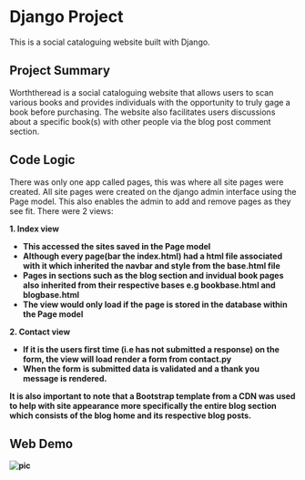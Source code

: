 <h1> Django Project </h1>
<p>This is a social cataloguing website built with Django.</p>
<h2>Project Summary</h2>
<p>Worththeread is a social cataloguing website that allows users to scan various books and provides individuals with the opportunity to truly gage a book before purchasing.
 The website also facilitates users discussions about a specific book(s) with other people via the blog post comment section.</p>
<h2> Code Logic </h2>
<p>
There was only one app called pages, this was where all site pages were created.
All site pages were created on the django admin interface using the Page model.
This also enables the admin to add and remove pages as they see fit.
There were 2 views:</p>

<b>1. Index view <b>

* This accessed the sites saved in the Page model
* Although every page(bar the index.html) had a html file associated with it which inherited the navbar and style from the base.html file
* Pages in sections such as the blog section and invidual book pages also inherited from their respective bases e.g bookbase.html and blogbase.html
* The view would only load if the page is stored in the database within the Page model

<b>2. Contact view <b>

* If it is the users first time (i.e has not submitted a response) on the form, the view will load render a form from contact.py
* When the form is submitted data is validated and a thank you message is rendered.

<p> It is also important to note that a Bootstrap template from a CDN was used to help with site appearance more specifically
     the entire blog section which consists of the blog home and its respective blog posts. </p>
<h2> Web Demo </h2>
<img src="https://j.gifs.com/oZRJVA.gif" alt="pic" />


